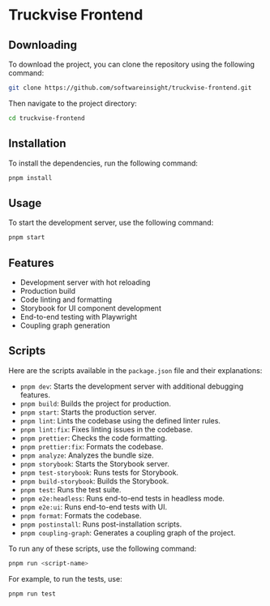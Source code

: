 # Truckvise Frontend

## Downloading

To download the project, you can clone the repository using the following command:

```sh
git clone https://github.com/softwareinsight/truckvise-frontend.git
```

Then navigate to the project directory:

```sh
cd truckvise-frontend
```

## Installation

To install the dependencies, run the following command:

```sh
pnpm install
```

## Usage

To start the development server, use the following command:

```sh
pnpm start
```

## Features

- Development server with hot reloading
- Production build
- Code linting and formatting
- Storybook for UI component development
- End-to-end testing with Playwright
- Coupling graph generation

## Scripts

Here are the scripts available in the `package.json` file and their explanations:

- `pnpm dev`: Starts the development server with additional debugging features.
- `pnpm build`: Builds the project for production.
- `pnpm start`: Starts the production server.
- `pnpm lint`: Lints the codebase using the defined linter rules.
- `pnpm lint:fix`: Fixes linting issues in the codebase.
- `pnpm prettier`: Checks the code formatting.
- `pnpm prettier:fix`: Formats the codebase.
- `pnpm analyze`: Analyzes the bundle size.
- `pnpm storybook`: Starts the Storybook server.
- `pnpm test-storybook`: Runs tests for Storybook.
- `pnpm build-storybook`: Builds the Storybook.
- `pnpm test`: Runs the test suite.
- `pnpm e2e:headless`: Runs end-to-end tests in headless mode.
- `pnpm e2e:ui`: Runs end-to-end tests with UI.
- `pnpm format`: Formats the codebase.
- `pnpm postinstall`: Runs post-installation scripts.
- `pnpm coupling-graph`: Generates a coupling graph of the project.

To run any of these scripts, use the following command:

```sh
pnpm run <script-name>
```

For example, to run the tests, use:

```sh
pnpm run test
```
